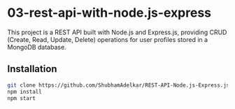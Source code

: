 # 03-rest-api-with-node.js-express

This project is a REST API built with Node.js and Express.js, providing CRUD (Create, Read, Update, Delete) operations for user profiles stored in a MongoDB database.

## Installation

```bash
git clone https://github.com/ShubhamAdelkar/REST-API-Node.js-Express.js.git
npm install
npm start
